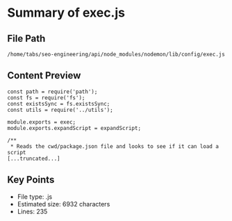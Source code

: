 # Summary of exec.js
  
## File Path
`/home/tabs/seo-engineering/api/node_modules/nodemon/lib/config/exec.js`

## Content Preview
```
const path = require('path');
const fs = require('fs');
const existsSync = fs.existsSync;
const utils = require('../utils');

module.exports = exec;
module.exports.expandScript = expandScript;

/**
 * Reads the cwd/package.json file and looks to see if it can load a script
[...truncated...]
```

## Key Points
- File type: .js
- Estimated size: 6932 characters
- Lines: 235
